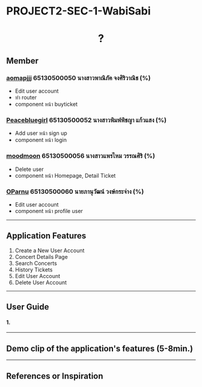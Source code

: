 # PROJECT2-SEC-1-WabiSabi

<h1 align="center">?</h1>

## Member

### [aomapjjj](https://github.com/aomapjjj) 65130500050 นางสาวพาณิภัค จงศิริวาณิช (%)
  - Edit user account
  - ทำ router
  - component หน้า buyticket

### [Peacebluegirl](https://github.com/Peacebluegirl) 65130500052 นางสาวพิมพ์พิชญา แก้วแสง (%)
  - Add user หน้า sign up
  - component หน้า login

### [moodmoon](https://github.com/moodmoon) 65130500056 นางสาวแพรไหม วรรณศิริ (%)
  - Delete user 
  - component หน้า Homepage, Detail Ticket

### [OParnu](https://github.com/OParnu) 65130500060 นายภานุวัฒน์ วงษ์กระจ่าง (%)
 - Edit user account
 - component หน้า profile user
 
---

## Application Features

1. Create a New User Account
2. Concert Details Page
3. Search Concerts
4. History Tickets
5. Edit User Account
6. Delete User Account

---

## User Guide
#### 1. 

---

## Demo clip of the application's features (5-8min.)
[]()

---

## References or Inspiration


